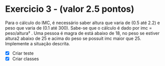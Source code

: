# Exercicio 3 - (valor 2.5 pontos)

Para o cálculo do IMC, é necessário saber altura que varia de (0.5 até 2.2) e peso que varia de (0.1 até 300).
Sabe-se que o cálculo é dado por imc = peso/altura² . Uma pessoa é magra de está abaixo de 18, no peso se estiver altura2
abaixo de 25 e acima do peso se possuit imc maior que 25. Implemente a situação descrita.

- [x] Criar teste
- [x] Criar classes